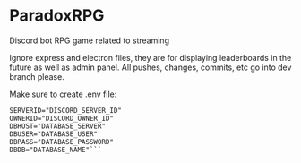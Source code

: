 # ParadoxRPG
Discord bot RPG game related to streaming

Ignore express and electron files, they are for displaying leaderboards in the future as well as admin panel.
All pushes, changes, commits, etc go into dev branch please.

Make sure to create .env file:

```MYTOKEN="BOT_TOKEN" 
SERVERID="DISCORD_SERVER_ID" 
OWNERID="DISCORD_OWNER_ID" 
DBHOST="DATABASE_SERVER" 
DBUSER="DATABASE_USER" 
DBPASS="DATABASE_PASSWORD" 
DBDB="DATABASE_NAME"``` 

